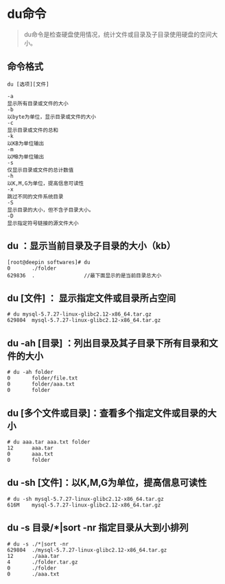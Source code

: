 # du命令

> du命令是检查硬盘使用情况，统计文件或目录及子目录使用硬盘的空间大小。

## 命令格式
```
du [选项][文件]

-a
显示所有目录或文件的大小
-b
以byte为单位，显示目录或文件的大小
-c
显示目录或文件的总和
-k
以KB为单位输出
-m
以MB为单位输出
-s
仅显示目录或文件的总计数值
-h
以K,M,G为单位，提高信息可读性
-x
跳过不同的文件系统目录
-S
显示目录的大小，但不含子目录大小。
-D
显示指定符号链接的源文件大小
```

## du ：显示当前目录及子目录的大小（kb）
```
[root@deepin softwares]# du
0       ./folder
629836  .                //最下面显示的是当前目录总大小
```

## du [文件] ： 显示指定文件或目录所占空间
```
# du mysql-5.7.27-linux-glibc2.12-x86_64.tar.gz 
629804  mysql-5.7.27-linux-glibc2.12-x86_64.tar.gz
```

## du -ah [目录] ：列出目录及其子目录下所有目录和文件的大小
```
# du -ah folder
0       folder/file.txt
0       folder/aaa.txt
0       folder
```

## du [多个文件或目录]：查看多个指定文件或目录的大小
```
# du aaa.tar aaa.txt folder
12      aaa.tar
0       aaa.txt
0       folder
```

## du -sh [文件]：以K,M,G为单位，提高信息可读性
```
# du -sh mysql-5.7.27-linux-glibc2.12-x86_64.tar.gz 
616M    mysql-5.7.27-linux-glibc2.12-x86_64.tar.gz
```

## du -s 目录/*|sort -nr 指定目录从大到小排列
```
# du -s ./*|sort -nr
629804  ./mysql-5.7.27-linux-glibc2.12-x86_64.tar.gz
12      ./aaa.tar
4       ./folder.tar.gz
0       ./folder
0       ./aaa.txt
```